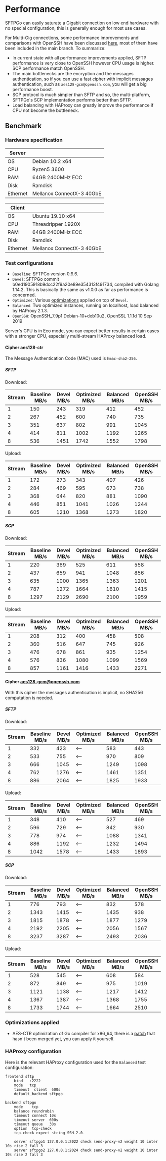 # Performance

SFTPGo can easily saturate a Gigabit connection on low end hardware with no special configuration, this is generally enough for most use cases.

For Multi-Gig connections, some performance improvements and comparisons with OpenSSH have been discussed [here](https://github.com/drakkan/sftpgo/issues/69), most of them have been included in the main branch. To summarize:

- In current state with all performance improvements applied, SFTP performance is very close to OpenSSH however CPU usage is higher. SCP performance match OpenSSH.
- The main bottlenecks are the encryption and the messages authentication, so if you can use a fast cipher with implicit messages authentication, such as `aes128-gcm@openssh.com`, you will get a big performance boost.
- SCP protocol is much simpler than SFTP and so, the multi-platform, SFTPGo's SCP implementation performs better than SFTP.
- Load balancing with HAProxy can greatly improve the performance if CPU not become the bottleneck.

## Benchmark

### Hardware specification

**Server** ||
--- | --- |
OS| Debian 10.2 x64 |
CPU| Ryzen5 3600 |
RAM| 64GB 2400MHz ECC |
Disk| Ramdisk |
Ethernet| Mellanox ConnectX-3 40GbE|

**Client** ||
--- | --- |
OS| Ubuntu 19.10 x64 |
CPU| Threadripper 1920X |
RAM| 64GB 2400MHz ECC |
Disk| Ramdisk |
Ethernet| Mellanox ConnectX-3 40GbE|

### Test configurations

- `Baseline`: SFTPGo version 0.9.6.
- `Devel`: SFTPGo commit b0ed1905918b9dcc22f9a20e89e354313f491734, compiled with Golang 1.14.2. This is basically the same as v1.0.0 as far as performance is concerned.
- `Optimized`: Various [optimizations](#Optimizations-applied) applied on top of `Devel`.
- `Balanced`: Two optimized instances, running on localhost, load balanced by HAProxy 2.1.3.
- `OpenSSH`: OpenSSH_7.9p1 Debian-10+deb10u2, OpenSSL 1.1.1d  10 Sep 2019

Server's CPU is in Eco mode, you can expect better results in certain cases with a stronger CPU, especially multi-stream HAProxy balanced load.

#### Cipher aes128-ctr

The Message Authentication Code (MAC) used is `hmac-sha2-256`.

##### SFTP

Download:

Stream|Baseline MB/s|Devel MB/s|Optimized MB/s|Balanced MB/s|OpenSSH MB/s|
---|---|---|---|---|---|
1|150|243|319|412|452|
2|267|452|600|740|735|
3|351|637|802|991|1045|
4|414|811|1002|1192|1265|
8|536|1451|1742|1552|1798|

Upload:

Stream|Baseline MB/s|Devel MB/s|Optimized MB/s|Balanced MB/s|OpenSSH MB/s|
---|---|---|---|---|---|
1|172|273|343|407|426|
2|284|469|595|673|738|
3|368|644|820|881|1090|
4|446|851|1041|1026|1244|
8|605|1210|1368|1273|1820|

##### SCP

Download:

Stream|Baseline MB/s|Devel MB/s|Optimized MB/s|Balanced MB/s|OpenSSH MB/s|
---|---|---|---|---|---|
1|220|369|525|611|558|
2|437|659|941|1048|856|
3|635|1000|1365|1363|1201|
4|787|1272|1664|1610|1415|
8|1297|2129|2690|2100|1959|

Upload:

Stream|Baseline MB/s|Devel MB/s|Optimized MB/s|Balanced MB/s|OpenSSH MB/s|
---|---|---|---|---|---|
1|208|312|400|458|508|
2|360|516|647|745|926|
3|476|678|861|935|1254|
4|576|836|1080|1099|1569|
8|857|1161|1416|1433|2271|

#### Cipher aes128-gcm@openssh.com

With this cipher the messages authentication is implicit, no SHA256 computation is needed.

##### SFTP

Download:

Stream|Baseline MB/s|Devel MB/s|Optimized MB/s|Balanced MB/s|OpenSSH MB/s|
---|---|---|---|---|---|
1|332|423|<--|583|443|
2|533|755|<--|970|809|
3|666|1045|<--|1249|1098|
4|762|1276|<--|1461|1351|
8|886|2064|<--|1825|1933|

Upload:

Stream|Baseline MB/s|Devel MB/s|Optimized MB/s|Balanced MB/s|OpenSSH MB/s|
---|---|---|---|---|---|
1|348|410|<--|527|469|
2|596|729|<--|842|930|
3|778|974|<--|1088|1341|
4|886|1192|<--|1232|1494|
8|1042|1578|<--|1433|1893|

##### SCP

Download:

Stream|Baseline MB/s|Devel MB/s|Optimized MB/s|Balanced MB/s|OpenSSH MB/s|
---|---|---|---|---|---|
1|776|793|<--|832|578|
2|1343|1415|<--|1435|938|
3|1815|1878|<--|1877|1279|
4|2192|2205|<--|2056|1567|
8|3237|3287|<--|2493|2036|

Upload:

Stream|Baseline MB/s|Devel MB/s|Optimized MB/s|Balanced MB/s|OpenSSH MB/s|
---|---|---|---|---|---|
1|528|545|<--|608|584|
2|872|849|<--|975|1019|
3|1121|1138|<--|1217|1412|
4|1367|1387|<--|1368|1755|
8|1733|1744|<--|1664|2510|

### Optimizations applied

- AES-CTR optimization of Go compiler for x86_64, there is a [patch](https://go-review.googlesource.com/c/go/+/51670) that hasn't been merged yet, you can apply it yourself.

### HAProxy configuration

Here is the relevant HAProxy configuration used for the `Balanced` test configuration:

```console
frontend sftp
    bind   :2222
    mode   tcp
    timeout  client  600s
    default_backend sftpgo

backend sftpgo
    mode    tcp
    balance roundrobin
    timeout connect 10s
    timeout server  600s
    timeout queue   30s
    option  tcp-check
    tcp-check expect string SSH-2.0-

    server sftpgo1 127.0.0.1:2022 check send-proxy-v2 weight 10 inter 10s rise 2 fall 3
    server sftpgo2 127.0.0.1:2024 check send-proxy-v2 weight 10 inter 10s rise 2 fall 3
```
